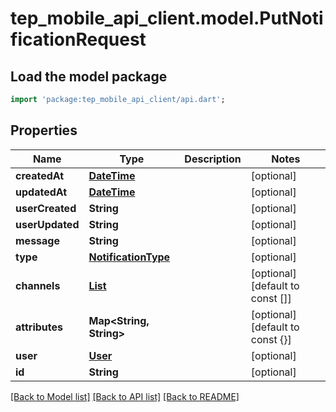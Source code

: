 # tep_mobile_api_client.model.PutNotificationRequest

## Load the model package
```dart
import 'package:tep_mobile_api_client/api.dart';
```

## Properties
Name | Type | Description | Notes
------------ | ------------- | ------------- | -------------
**createdAt** | [**DateTime**](DateTime.md) |  | [optional] 
**updatedAt** | [**DateTime**](DateTime.md) |  | [optional] 
**userCreated** | **String** |  | [optional] 
**userUpdated** | **String** |  | [optional] 
**message** | **String** |  | [optional] 
**type** | [**NotificationType**](NotificationType.md) |  | [optional] 
**channels** | [**List<NotificationChannel>**](NotificationChannel.md) |  | [optional] [default to const []]
**attributes** | **Map<String, String>** |  | [optional] [default to const {}]
**user** | [**User**](User.md) |  | [optional] 
**id** | **String** |  | [optional] 

[[Back to Model list]](../README.md#documentation-for-models) [[Back to API list]](../README.md#documentation-for-api-endpoints) [[Back to README]](../README.md)


